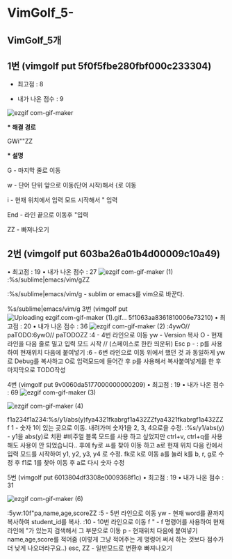 # VimGolf_5-
VimGolf_5개
---
## 1번 (vimgolf put 5f0f5fbe280fbf000c233304)

* 최고점 : 8

* 내가 나온 점수 : 9

![ezgif com-gif-maker](https://user-images.githubusercontent.com/86939460/143795552-6680e11a-060d-4d94-a83e-10781cdcd459.gif)

  __* 해결 경로__

  GWi"<kEnd>"<Esc>ZZ
  
  __* 설명__
  
  G - 마지막 줄로 이동
  
  w - 단어 단위 앞으로 이동(단어 시작)해서 {로 이동
  
  i -  현재 위치에서 입력 모드 시작해서 " 입력
  
  End - 라인 끝으로 이동후 "입력
  
  ZZ - 빠져나오기
  
## 2번 (vimgolf put 603ba26a01b4d00009c10a49)
• 최고점 : 19
• 내가 나온 점수 : 27
![ezgif com-gif-maker (1)](https://user-images.githubusercontent.com/86939460/143795566-fdff0538-bb3d-459b-a98c-08f69fc1e490.gif)
:%s/sublime\|emacs/vim/g<CR>ZZ
  
  :%s/sublime\|emacs/vim/g - sublim or emacs를 vim으로 바꾼다. 
  
  %s/sublime\|emacs/vim/g
3번 (vimgolf put ![Uploading ezgif.com-gif-maker (1).gif…]()
5f1063aa8361810006e73210)
• 최고점 : 20
• 내가 나온 점수 : 36
![ezgif com-gif-maker (2)](https://user-images.githubusercontent.com/86939460/143795571-0b231553-fcf1-4080-a90b-ec42d7571d03.gif)
:4<CR>ywO// <Esc>paTODO<Esc>:6<CR>ywO// <Esc>paTODO<Esc>ZZ
  :4 - 4번 라인으로 이동
  yw - Version 복사
  O - 현재 라인을 다음 줄로 밀고 입력 모드 시작
  // (스페이스로 한칸 띄운뒤) Esc p - : p를 사용하여 현재위치 다음에 붙여넣기
  :6 - 6번 라인으로 이동
  위에서 했던 것 과 동일하게 yw로 Debug를 복사하고 O로 입력모드에 들어간 후 p를 사용해서 복사붙여넣게를 한 후 마지막으로 TODO작성

4번 (vimgolf put 9v0060da5177000000000209)
• 최고점 : 19
• 내가 나온 점수 : 69
![ezgif com-gif-maker (3)](https://user-images.githubusercontent.com/86939460/143795580-a5950b00-bbf9-461b-9e49-b5ec02f4b73b.gif)

![ezgif com-gif-maker (4)](https://user-images.githubusercontent.com/86939460/143795583-862f1c3a-cbaa-41ab-8259-34fcf07a2284.gif)

<Down>f1a<Down><BS>2<Down><BS>3<Down><BS>4<Esc><Down>f1a<Down><BS>2<Down><BS>3<Down><BS>4<Esc>:%s/y1/abs(y)<CR>fya4<Up><Left>3<Up><Left>2<Up><Left>1<Esc>fka<Down><BS>b<Down><BS>r<Down><BS>g<Esc>f1a<BS>4<Up><BS>3<Up><BS>2<Esc>ZZ<CR>fya4<Up><Left>3<Up><Left>2<Up><Left>1<Esc>fka<Down><BS>b<Down><BS>r<Down><BS>g<Esc>f1a<BS>4<Up><BS>3<Up><BS>2<Esc>ZZ
  f 1 - 숫자 1이 있는 곳으로 이동.
  내려가며 숫자1을 2, 3, 4으로을 수정.
  :%s/y1/abs(y) - y1을 abs(y)로 치환    #비주얼 블록 모드를 사용 하고 싶었지만 ctrl+v, ctrl+q를 사용해도 사용이 안 되었습니다.. 
  후에 fy로 ㅛ를 찾아 이동 하고 a로 현재 위치 다음 칸에서 입력 모드를 시작하여 y1, y2, y3, y4 로 수정.
  fk로 k로 이동 a를 눌러 k를 b, r, g로 수정 후 f1로 1를 찾아 이동 후 a로 다시 숫자 수정
  
5번 (vimgolf put 6013804df3308e0009368f1c)
• 최고점 : 19
• 내가 나온 점수 : 31

![ezgif com-gif-maker (6)](https://user-images.githubusercontent.com/86939460/143796277-71a5e120-994e-4707-b2a3-ec623f7a7edc.gif)

:5<CR>yw:10<CR>f"pa,name,age,score<Esc>ZZ
  :5 - 5번 라인으로 이동
  yw - 현재 word를 끝까지 복사하여 student_id를 복사.
  :10 - 10번 라인으로 이동
  f " - f 명령어를 사용하여 현재 라인에 "가 있는지 검색해서 그 부분으로 이동
  p - 현재위치 다음에 붙여넣기
  name,age,score를 적어줌 (이렇게 그냥 적어주는 게 명령어 써서 하는 것보다 점수가 더 낮게 나오더라구요..)
  esc, ZZ - 일반모드로 변환후 빠져나오기
  
